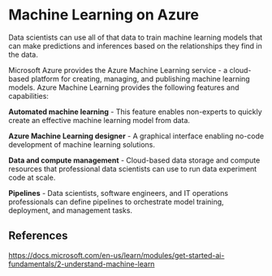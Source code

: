 # Machine Learning on Azure

Data scientists can use all of that data to train machine learning models that can make predictions and inferences based on the relationships they find in the data.

Microsoft Azure provides the Azure Machine Learning service - a cloud-based platform for creating, managing, and publishing machine learning models. Azure Machine Learning provides the following features and capabilities:

**Automated machine learning** -	This feature enables non-experts to quickly create an effective machine learning model from data.

**Azure Machine Learning designer** -	A graphical interface enabling no-code development of machine learning solutions.

**Data and compute management** -	Cloud-based data storage and compute resources that professional data scientists can use to run data experiment code at scale.

**Pipelines** -	Data scientists, software engineers, and IT operations professionals can define pipelines to orchestrate model training, deployment, and management tasks.

## References

https://docs.microsoft.com/en-us/learn/modules/get-started-ai-fundamentals/2-understand-machine-learn
